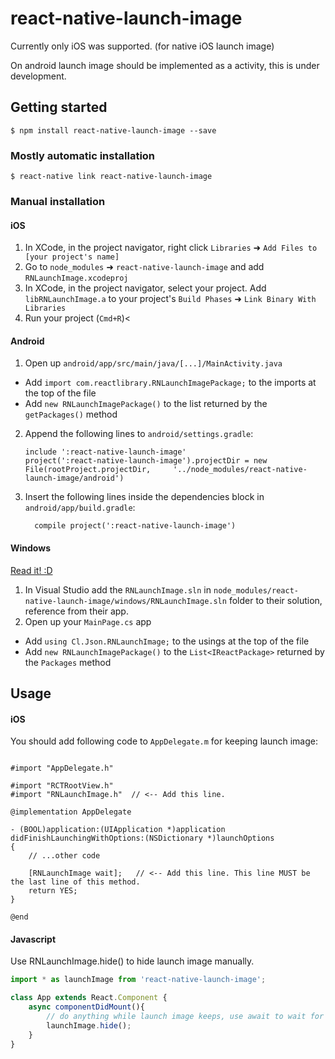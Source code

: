
# react-native-launch-image

Currently only iOS was supported. (for native iOS launch image)
 
On android launch image should be implemented as a activity, this is under development. 

## Getting started

`$ npm install react-native-launch-image --save`

### Mostly automatic installation

`$ react-native link react-native-launch-image`

### Manual installation

#### iOS

1. In XCode, in the project navigator, right click `Libraries` ➜ `Add Files to [your project's name]`
2. Go to `node_modules` ➜ `react-native-launch-image` and add `RNLaunchImage.xcodeproj`
3. In XCode, in the project navigator, select your project. Add `libRNLaunchImage.a` to your project's `Build Phases` ➜ `Link Binary With Libraries`
4. Run your project (`Cmd+R`)<

#### Android

1. Open up `android/app/src/main/java/[...]/MainActivity.java`
  - Add `import com.reactlibrary.RNLaunchImagePackage;` to the imports at the top of the file
  - Add `new RNLaunchImagePackage()` to the list returned by the `getPackages()` method
2. Append the following lines to `android/settings.gradle`:
  	```
  	include ':react-native-launch-image'
  	project(':react-native-launch-image').projectDir = new File(rootProject.projectDir, 	'../node_modules/react-native-launch-image/android')
  	```
3. Insert the following lines inside the dependencies block in `android/app/build.gradle`:
  	```
      compile project(':react-native-launch-image')
  	```

#### Windows
[Read it! :D](https://github.com/ReactWindows/react-native)

1. In Visual Studio add the `RNLaunchImage.sln` in `node_modules/react-native-launch-image/windows/RNLaunchImage.sln` folder to their solution, reference from their app.
2. Open up your `MainPage.cs` app
  - Add `using Cl.Json.RNLaunchImage;` to the usings at the top of the file
  - Add `new RNLaunchImagePackage()` to the `List<IReactPackage>` returned by the `Packages` method
      

## Usage

#### iOS

You should add following code to `AppDelegate.m` for keeping launch image:
 
```obj-c

#import "AppDelegate.h"

#import "RCTRootView.h"
#import "RNLaunchImage.h"  // <-- Add this line.

@implementation AppDelegate

- (BOOL)application:(UIApplication *)application didFinishLaunchingWithOptions:(NSDictionary *)launchOptions
{
    // ...other code
    
    [RNLaunchImage wait];   // <-- Add this line. This line MUST be the last line of this method.
    return YES;
}

@end

```


#### Javascript
 
Use RNLaunchImage.hide() to hide launch image manually. 

```javascript
import * as launchImage from 'react-native-launch-image';

class App extends React.Component {
    async componentDidMount(){
        // do anything while launch image keeps, use await to wait for an async task.
        launchImage.hide();
    }
}
```
